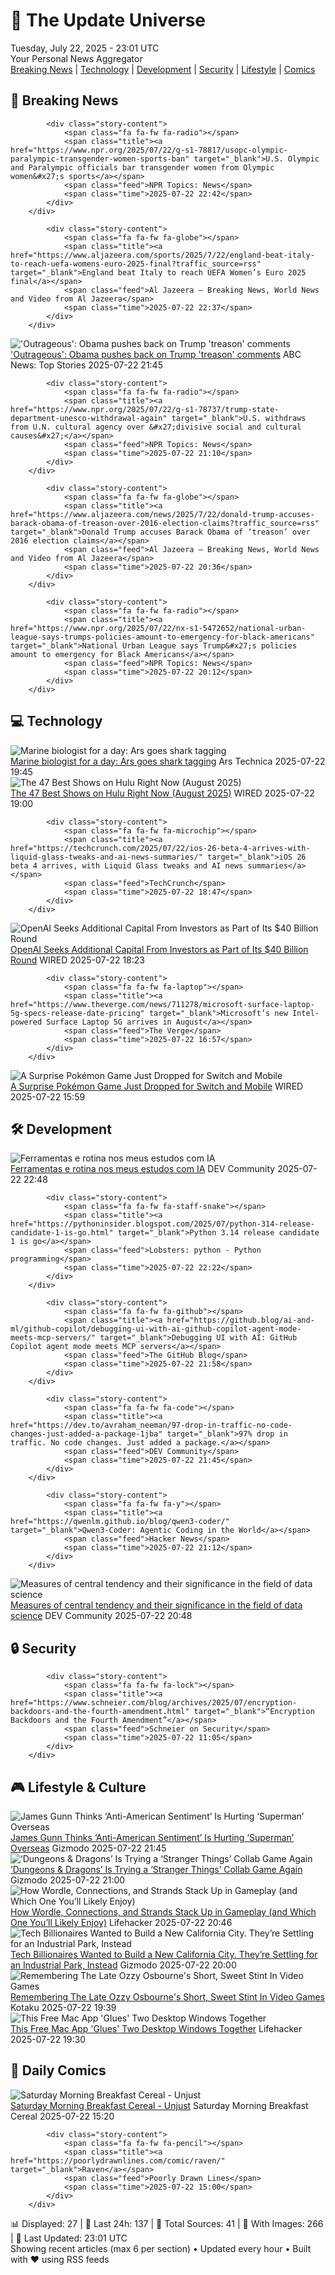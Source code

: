 <!-- Processing 54 RSS feeds at 2025-07-22 23:01:38 UTC -->
<!-- Processing: XKCD -->
<!-- Processing: Poorly Drawn Lines -->
<!-- Processing: Garfield -->
<!-- Processing: Dilbert -->
<!-- Processing: Dinosaur Comics -->
<!-- Processing: CNN Top Stories -->
<!-- Processing: CNN Breaking News -->
<!-- Processing: BBC World News -->
<!-- Processing: Al Jazeera Breaking News -->
<!-- Processing: NPR News -->
<!-- Processing: CBC News -->
<!-- Error processing https://rss.cbc.ca/lineup/topstories.xml: The read operation timed out -->
<!-- Processing: Reuters Top News -->
<!-- Processing: Associated Press Breaking -->
<!-- Processing: ABC News Breaking -->
<!-- Processing: Sky News World -->
<!-- Processing: O'Reilly Radar -->
<!-- Processing: Slashdot -->
<!-- Processing: Lobsters Python -->
<!-- Processing: Hacker News -->
<!-- Processing: Dev.to -->
<!-- Processing: StackOverflow Blog -->
<!-- Processing: DistroWatch -->
<!-- Processing: Linux.com -->
<!-- Processing: Red Hat Blog -->
<!-- Processing: Ubuntu Blog -->
<!-- Processing: GitHub Blog -->
<!-- Processing: InfoQ -->
<!-- Processing: DZone -->
<!-- Processing: Coding Horror -->
<!-- Processing: The Pragmatic Engineer -->
<!-- Processing: Krebs on Security -->
<!-- Generated 7 new posts out of 31 feeds processed -->
<div class="newspaper-header">
    <h1 class="newspaper-title">📰 The Update Universe</h1>
    <div class="newspaper-date">Tuesday, July 22, 2025 - 23:01 UTC</div>
    <div class="newspaper-subtitle">Your Personal News Aggregator</div>
</div>

<div class="newspaper-nav">
    <a href="#breaking">Breaking News</a> |
    <a href="#tech">Technology</a> |
    <a href="#dev">Development</a> |
    <a href="#security">Security</a> |
    <a href="#lifestyle">Lifestyle</a> |
    <a href="#webcomics">Comics</a>
</div>

<div class="news-section breaking-news" id="breaking">
<h2 class="section-header">🚨 Breaking News</h2>
<div class="stories-container">
<div class="story">
            
            <div class="story-content">
                <span class="fa fa-fw fa-radio"></span>
                <span class="title"><a href="https://www.npr.org/2025/07/22/g-s1-78817/usopc-olympic-paralympic-transgender-women-sports-ban" target="_blank">U.S. Olympic and Paralympic officials bar transgender women from Olympic women&#x27;s sports</a></span>
                <span class="feed">NPR Topics: News</span>
                <span class="time">2025-07-22 22:42</span>
            </div>
        </div>
<div class="story">
            
            <div class="story-content">
                <span class="fa fa-fw fa-globe"></span>
                <span class="title"><a href="https://www.aljazeera.com/sports/2025/7/22/england-beat-italy-to-reach-uefa-womens-euro-2025-final?traffic_source=rss" target="_blank">England beat Italy to reach UEFA Women’s Euro 2025 final</a></span>
                <span class="feed">Al Jazeera – Breaking News, World News and Video from Al Jazeera</span>
                <span class="time">2025-07-22 22:37</span>
            </div>
        </div>
<div class="story">
            <img src="https://s.abcnews.com/images/US/donald-trump-15-ap-gmh-250722_1753201119010_hpMain_4x3t_384.jpg" alt="&#x27;Outrageous&#x27;: Obama pushes back on Trump &#x27;treason&#x27; comments" class="story-image" loading="lazy" onerror="this.style.display='none'">
            <div class="story-content">
                <span class="fa fa-fw fa-tv"></span>
                <span class="title"><a href="https://abcnews.go.com/Politics/trump-accuses-obama-treason-oval-office/story?id=123963917" target="_blank">&#x27;Outrageous&#x27;: Obama pushes back on Trump &#x27;treason&#x27; comments</a></span>
                <span class="feed">ABC News: Top Stories</span>
                <span class="time">2025-07-22 21:45</span>
            </div>
        </div>
<div class="story">
            
            <div class="story-content">
                <span class="fa fa-fw fa-radio"></span>
                <span class="title"><a href="https://www.npr.org/2025/07/22/g-s1-78737/trump-state-department-unesco-withdrawal-again" target="_blank">U.S. withdraws from U.N. cultural agency over &#x27;divisive social and cultural causes&#x27;</a></span>
                <span class="feed">NPR Topics: News</span>
                <span class="time">2025-07-22 21:10</span>
            </div>
        </div>
<div class="story">
            
            <div class="story-content">
                <span class="fa fa-fw fa-globe"></span>
                <span class="title"><a href="https://www.aljazeera.com/news/2025/7/22/donald-trump-accuses-barack-obama-of-treason-over-2016-election-claims?traffic_source=rss" target="_blank">Donald Trump accuses Barack Obama of ‘treason’ over 2016 election claims</a></span>
                <span class="feed">Al Jazeera – Breaking News, World News and Video from Al Jazeera</span>
                <span class="time">2025-07-22 20:36</span>
            </div>
        </div>
<div class="story">
            
            <div class="story-content">
                <span class="fa fa-fw fa-radio"></span>
                <span class="title"><a href="https://www.npr.org/2025/07/22/nx-s1-5472652/national-urban-league-says-trumps-policies-amount-to-emergency-for-black-americans" target="_blank">National Urban League says Trump&#x27;s policies amount to emergency for Black Americans</a></span>
                <span class="feed">NPR Topics: News</span>
                <span class="time">2025-07-22 20:12</span>
            </div>
        </div>
</div>
</div>
<div class="news-section tech-news" id="tech">
<h2 class="section-header">💻 Technology</h2>
<div class="stories-container">
<div class="story">
            <img src="https://cdn.arstechnica.net/wp-content/uploads/2025/07/20250509-SHIFFMAN_SCIENTIST_DAY1-110-500x500-1752861268.jpg" alt="Marine biologist for a day: Ars goes shark tagging" class="story-image" loading="lazy" onerror="this.style.display='none'">
            <div class="story-content">
                <span class="fa fa-fw fa-cog"></span>
                <span class="title"><a href="https://arstechnica.com/science/2025/07/marine-biologist-for-a-day-ars-goes-shark-tagging/" target="_blank">Marine biologist for a day: Ars goes shark tagging</a></span>
                <span class="feed">Ars Technica</span>
                <span class="time">2025-07-22 19:45</span>
            </div>
        </div>
<div class="story">
            <img src="https://media.wired.com/photos/687ea883b1f8553535717f13/master/pass/Hulu-Show-Guide-Culture-WBLACK_Air106Prod105_LJ_01977R.jpg" alt="The 47 Best Shows on Hulu Right Now (August 2025)" class="story-image" loading="lazy" onerror="this.style.display='none'">
            <div class="story-content">
                <span class="fa fa-fw fa-bolt"></span>
                <span class="title"><a href="https://www.wired.com/story/best-tv-shows-hulu-this-week/" target="_blank">The 47 Best Shows on Hulu Right Now (August 2025)</a></span>
                <span class="feed">WIRED</span>
                <span class="time">2025-07-22 19:00</span>
            </div>
        </div>
<div class="story">
            
            <div class="story-content">
                <span class="fa fa-fw fa-microchip"></span>
                <span class="title"><a href="https://techcrunch.com/2025/07/22/ios-26-beta-4-arrives-with-liquid-glass-tweaks-and-ai-news-summaries/" target="_blank">iOS 26 beta 4 arrives, with Liquid Glass tweaks and AI news summaries</a></span>
                <span class="feed">TechCrunch</span>
                <span class="time">2025-07-22 18:47</span>
            </div>
        </div>
<div class="story">
            <img src="https://media.wired.com/photos/687ea4751a37ae90feb98e11/master/pass/OpenAI-Opening-Up-to-Investors-Business-2224154485.jpg" alt="OpenAI Seeks Additional Capital From Investors as Part of Its $40 Billion Round" class="story-image" loading="lazy" onerror="this.style.display='none'">
            <div class="story-content">
                <span class="fa fa-fw fa-bolt"></span>
                <span class="title"><a href="https://www.wired.com/story/openai-fundraising-round-softbank-sam-altman/" target="_blank">OpenAI Seeks Additional Capital From Investors as Part of Its $40 Billion Round</a></span>
                <span class="feed">WIRED</span>
                <span class="time">2025-07-22 18:23</span>
            </div>
        </div>
<div class="story">
            
            <div class="story-content">
                <span class="fa fa-fw fa-laptop"></span>
                <span class="title"><a href="https://www.theverge.com/news/711278/microsoft-surface-laptop-5g-specs-release-date-pricing" target="_blank">Microsoft’s new Intel-powered Surface Laptop 5G arrives in August</a></span>
                <span class="feed">The Verge</span>
                <span class="time">2025-07-22 16:57</span>
            </div>
        </div>
<div class="story">
            <img src="https://media.wired.com/photos/687fa8417c5cc66a70fff37b/master/pass/pokemon-gear-shutterstock_2584635709.jpg" alt="A Surprise Pokémon Game Just Dropped for Switch and Mobile" class="story-image" loading="lazy" onerror="this.style.display='none'">
            <div class="story-content">
                <span class="fa fa-fw fa-bolt"></span>
                <span class="title"><a href="https://www.wired.com/story/a-surprise-pokemon-game-just-dropped-for-switch-and-mobile/" target="_blank">A Surprise Pokémon Game Just Dropped for Switch and Mobile</a></span>
                <span class="feed">WIRED</span>
                <span class="time">2025-07-22 15:59</span>
            </div>
        </div>
</div>
</div>
<div class="news-section dev-news" id="dev">
<h2 class="section-header">🛠️ Development</h2>
<div class="stories-container">
<div class="story">
            <img src="https://media2.dev.to/dynamic/image/width=800%2Cheight=%2Cfit=scale-down%2Cgravity=auto%2Cformat=auto/https%3A%2F%2Fdev-to-uploads.s3.amazonaws.com%2Fuploads%2Farticles%2Fk8osapdc3hrn3wuulah5.png" alt="Ferramentas e rotina nos meus estudos com IA" class="story-image" loading="lazy" onerror="this.style.display='none'">
            <div class="story-content">
                <span class="fa fa-fw fa-code"></span>
                <span class="title"><a href="https://dev.to/anabiscalchin/ferramentas-e-rotina-nos-meus-estudos-com-ia-4alj" target="_blank">Ferramentas e rotina nos meus estudos com IA</a></span>
                <span class="feed">DEV Community</span>
                <span class="time">2025-07-22 22:48</span>
            </div>
        </div>
<div class="story">
            
            <div class="story-content">
                <span class="fa fa-fw fa-staff-snake"></span>
                <span class="title"><a href="https://pythoninsider.blogspot.com/2025/07/python-314-release-candidate-1-is-go.html" target="_blank">Python 3.14 release candidate 1 is go</a></span>
                <span class="feed">Lobsters: python - Python programming</span>
                <span class="time">2025-07-22 22:22</span>
            </div>
        </div>
<div class="story">
            
            <div class="story-content">
                <span class="fa fa-fw fa-github"></span>
                <span class="title"><a href="https://github.blog/ai-and-ml/github-copilot/debugging-ui-with-ai-github-copilot-agent-mode-meets-mcp-servers/" target="_blank">Debugging UI with AI: GitHub Copilot agent mode meets MCP servers</a></span>
                <span class="feed">The GitHub Blog</span>
                <span class="time">2025-07-22 21:58</span>
            </div>
        </div>
<div class="story">
            
            <div class="story-content">
                <span class="fa fa-fw fa-code"></span>
                <span class="title"><a href="https://dev.to/avraham_neeman/97-drop-in-traffic-no-code-changes-just-added-a-package-1jba" target="_blank">97% drop in traffic. No code changes. Just added a package.</a></span>
                <span class="feed">DEV Community</span>
                <span class="time">2025-07-22 21:45</span>
            </div>
        </div>
<div class="story">
            
            <div class="story-content">
                <span class="fa fa-fw fa-y"></span>
                <span class="title"><a href="https://qwenlm.github.io/blog/qwen3-coder/" target="_blank">Qwen3-Coder: Agentic Coding in the World</a></span>
                <span class="feed">Hacker News</span>
                <span class="time">2025-07-22 21:12</span>
            </div>
        </div>
<div class="story">
            <img src="https://media2.dev.to/dynamic/image/width=800%2Cheight=%2Cfit=scale-down%2Cgravity=auto%2Cformat=auto/https%3A%2F%2Fdev-to-uploads.s3.amazonaws.com%2Fuploads%2Farticles%2Fojg82e9nw6bm6chkeegx.png" alt="Measures of central tendency and their significance in the field of data science" class="story-image" loading="lazy" onerror="this.style.display='none'">
            <div class="story-content">
                <span class="fa fa-fw fa-code"></span>
                <span class="title"><a href="https://dev.to/cherotich/measures-of-central-tendency-and-their-significance-in-the-field-of-data-science-4a76" target="_blank">Measures of central tendency and their significance in the field of data science</a></span>
                <span class="feed">DEV Community</span>
                <span class="time">2025-07-22 20:48</span>
            </div>
        </div>
</div>
</div>
<div class="news-section security-news" id="security">
<h2 class="section-header">🔒 Security</h2>
<div class="stories-container">
<div class="story">
            
            <div class="story-content">
                <span class="fa fa-fw fa-lock"></span>
                <span class="title"><a href="https://www.schneier.com/blog/archives/2025/07/encryption-backdoors-and-the-fourth-amendment.html" target="_blank">“Encryption Backdoors and the Fourth Amendment”</a></span>
                <span class="feed">Schneier on Security</span>
                <span class="time">2025-07-22 11:05</span>
            </div>
        </div>
</div>
</div>
<div class="news-section lifestyle-news" id="lifestyle">
<h2 class="section-header">🎮 Lifestyle & Culture</h2>
<div class="stories-container">
<div class="story">
            <img src="https://gizmodo.com/app/uploads/2025/07/Superman-Fortress.jpg" alt="James Gunn Thinks ‘Anti-American Sentiment’ Is Hurting ‘Superman’ Overseas" class="story-image" loading="lazy" onerror="this.style.display='none'">
            <div class="story-content">
                <span class="fa fa-fw fa-computer"></span>
                <span class="title"><a href="https://gizmodo.com/james-gunn-thinks-anti-american-sentiment-is-hurting-superman-overseas-2000632655" target="_blank">James Gunn Thinks ‘Anti-American Sentiment’ Is Hurting ‘Superman’ Overseas</a></span>
                <span class="feed">Gizmodo</span>
                <span class="time">2025-07-22 21:45</span>
            </div>
        </div>
<div class="story">
            <img src="https://gizmodo.com/app/uploads/2025/07/Stranger-Things-Dungeons-and-Dragons.jpg" alt="‘Dungeons &amp; Dragons’ Is Trying a ‘Stranger Things’ Collab Game Again" class="story-image" loading="lazy" onerror="this.style.display='none'">
            <div class="story-content">
                <span class="fa fa-fw fa-computer"></span>
                <span class="title"><a href="https://gizmodo.com/dungeons-and-dragons-strange-things-hellfire-club-game-2000632716" target="_blank">‘Dungeons &amp; Dragons’ Is Trying a ‘Stranger Things’ Collab Game Again</a></span>
                <span class="feed">Gizmodo</span>
                <span class="time">2025-07-22 21:00</span>
            </div>
        </div>
<div class="story">
            <img src="https://lifehacker.com/imagery/articles/01K0SWH626MT9EVBNK4GGHP6WC/hero-image.jpg" alt="How Wordle, Connections, and Strands Stack Up in Gameplay (and Which One You’ll Likely Enjoy)" class="story-image" loading="lazy" onerror="this.style.display='none'">
            <div class="story-content">
                <span class="fa fa-fw fa-life-ring"></span>
                <span class="title"><a href="https://lifehacker.com/entertainment/how-wordle-connections-and-strands-stack-up-in-gameplay?utm_medium=RSS" target="_blank">How Wordle, Connections, and Strands Stack Up in Gameplay (and Which One You’ll Likely Enjoy)</a></span>
                <span class="feed">Lifehacker</span>
                <span class="time">2025-07-22 20:46</span>
            </div>
        </div>
<div class="story">
            <img src="https://gizmodo.com/app/uploads/2025/07/GettyImages-1955314177.jpg" alt="Tech Billionaires Wanted to Build a New California City. They’re Settling for an Industrial Park, Instead" class="story-image" loading="lazy" onerror="this.style.display='none'">
            <div class="story-content">
                <span class="fa fa-fw fa-computer"></span>
                <span class="title"><a href="https://gizmodo.com/tech-billionaires-wanted-to-build-a-new-california-city-theyre-settling-for-an-industrial-park-instead-2000632618" target="_blank">Tech Billionaires Wanted to Build a New California City. They’re Settling for an Industrial Park, Instead</a></span>
                <span class="feed">Gizmodo</span>
                <span class="time">2025-07-22 20:00</span>
            </div>
        </div>
<div class="story">
            <img src="https://i.kinja-img.com/image/upload/c_fit,q_80,w_636/383396149e22d502acf263f31eb2bef6.jpg" alt="Remembering The Late Ozzy Osbourne&#x27;s Short, Sweet Stint In Video Games" class="story-image" loading="lazy" onerror="this.style.display='none'">
            <div class="story-content">
                <span class="fa fa-fw fa-gamepad"></span>
                <span class="title"><a href="https://kotaku.com/ozzy-osbourne-death-guitar-hero-brutal-legend-actor-1851786753" target="_blank">Remembering The Late Ozzy Osbourne&#x27;s Short, Sweet Stint In Video Games</a></span>
                <span class="feed">Kotaku</span>
                <span class="time">2025-07-22 19:39</span>
            </div>
        </div>
<div class="story">
            <img src="https://lifehacker.com/imagery/articles/01K0SJ26AF0Y9YGZFT77KAMD9C/hero-image.png" alt="This Free Mac App &#x27;Glues&#x27; Two Desktop Windows Together" class="story-image" loading="lazy" onerror="this.style.display='none'">
            <div class="story-content">
                <span class="fa fa-fw fa-life-ring"></span>
                <span class="title"><a href="https://lifehacker.com/tech/this-mac-app-glues-two-desktop-windows-together?utm_medium=RSS" target="_blank">This Free Mac App &#x27;Glues&#x27; Two Desktop Windows Together</a></span>
                <span class="feed">Lifehacker</span>
                <span class="time">2025-07-22 19:30</span>
            </div>
        </div>
</div>
</div>
<div class="news-section webcomics-section" id="webcomics">
<h2 class="section-header">🎨 Daily Comics</h2>
<div class="stories-container">
<div class="story">
            <img src="https://www.smbc-comics.com/comics/1753143656-20250723.png" alt="Saturday Morning Breakfast Cereal - Unjust" class="story-image" loading="lazy" onerror="this.style.display='none'">
            <div class="story-content">
                <span class="fa fa-fw fa-smile"></span>
                <span class="title"><a href="https://www.smbc-comics.com/comic/unjust" target="_blank">Saturday Morning Breakfast Cereal - Unjust</a></span>
                <span class="feed">Saturday Morning Breakfast Cereal</span>
                <span class="time">2025-07-22 15:20</span>
            </div>
        </div>
<div class="story">
            
            <div class="story-content">
                <span class="fa fa-fw fa-pencil"></span>
                <span class="title"><a href="https://poorlydrawnlines.com/comic/raven/" target="_blank">Raven</a></span>
                <span class="feed">Poorly Drawn Lines</span>
                <span class="time">2025-07-22 15:00</span>
            </div>
        </div>
</div>
</div>

<div class="newspaper-footer">
    <div class="stats">
        📊 Displayed: 27 | 📅 Last 24h: 137 | 📡 Total Sources: 41 | 📸 With Images: 266 |
        🔄 Last Updated: 23:01 UTC
    </div>
    <div class="footer-note">
        Showing recent articles (max 6 per section) • Updated every hour • Built with ❤️ using RSS feeds
    </div>
</div>
